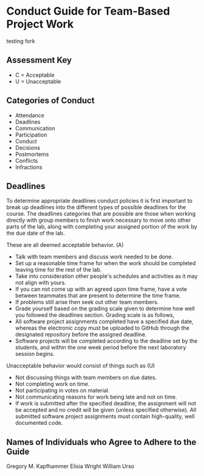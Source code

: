 # Conduct Guide for Team-Based Project Work

testing fork

## Assessment Key

* C = Acceptable
* U = Unacceptable

## Categories of Conduct

* Attendance
* Deadlines
* Communication
* Participation
* Conduct
* Decisions
* Postmortems
* Conflicts
* Infractions

## Deadlines

To determine appropriate deadlines conduct policies it is first important to
break up deadlines into the different types of possible deadlines for the
course. The deadlines categories that are possible are those when working
directly with group members to finish work necessary to move onto other parts
of the lab, along with completing your assigned portion of the work by the due
date of the lab.

These are all deemed acceptable behavior. (A)

* Talk with team members and discuss work needed to be done.
* Set up a reasonable time frame for when the work should be completed
leaving time for the rest of the lab.
* Take into consideration other people's schedules and activities as it may
not align with yours.
* If you can not come up with an agreed upon time frame, have a vote
between teammates that are present to determine the time frame.
* If problems still arise then seek out other team members.
* Grade yourself based on the grading scale given to determine how well you
followed the deadlines section. Grading scale is as follows,
* All software project assignments completed have a specified due date, whereas
the electronic copy must be uploaded to GitHub through the designated repository
before the assigned deadline.
* Software projects will be completed according to the deadline set by
the students, and within the one week period before the next laboratory session
begins.

Unacceptable behavior would consist of things such as (U)

* Not discussing things with team members on due dates.
* Not completing work on time.
* Not participating in votes on material.
* Not communicating reasons for work being late and not on time.
* If work is submitted after the specified deadline, the assignment will not be
accepted and no credit will be given (unless specified otherwise). All submitted
software project assignments must contain high-quality, well documented code.


## Names of Individuals who Agree to Adhere to the Guide

Gregory M. Kapfhammer
Elisia Wright
William Urso
